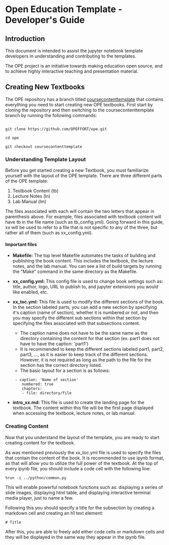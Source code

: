 # Open Education Template - Developer's Guide

## Introduction

This document is intended to assist the jupyter notebook template developers in understanding and contributing to the templates.  <br>

The OPE project is an initiative towards making education open source, and to achieve highly interactive teaching and presentation material. 

## Creating New Textbooks

The OPE repository has a branch titled [coursecontenttemplate](https://github.com/OPEFFORT/ope/tree/coursecontenttemplate) that contains everything you need to start creating new OPE textbooks. First start by cloning the repository and then switching to the coursecontenttemplate branch by running the following commands:

```shell

git clone https://github.com/OPEFFORT/ope.git

cd ope

git checkout coursecontenttemplate

```

### Understanding Template Layout

Before you get started creating a new Textbook, you must familiarize yourself with the layout of the OPE template. There are three different parts of the OPE template:

1. Textbook Content (tb)
2. Lecture Notes (ln)
3. Lab Manual (lm)

The files associated with each will contain the two letters that appear in parenthesis above. For example, files associated with textbook content will have tb in the file name (such as tb_config.yml). Going forward in this guide, xx will be used to refer to a file that is not specific to any of the three, but rather all of them (such as xx_config.yml). 

#### Important files

- **Makefile:** The top level Makefile automates the tasks of building and publishing the book content. This includes the textbook, the lecture notes, and the lab manual. You can see a list of build targets by running the "Make" command in the same directory as the Makefile. 

- **xx_config.yml:** This config file is used to change book settings such as: title, author, logo, URL to publish to, and jupyter extensions you would like enabled, etc.

- **xx_toc.yml:** This file is used to modify the different sections of the book. In the section labeled parts, you can add a new section by specifying it's caption (name of section), whether it is numbered or not, and then you may specify the different sub sections within that section by specifying the files associated with that subsections content. 
    - The caption name does not have to be the same name as the directory containing the content for that section (ex. part1 does not have to have the caption: 'part1')
    - It is recommended to keep the different sections labeled part1, part2, part3, ..., as it is easier to keep track of the different sections. However, it is not required as long as the path to the file for the section has the correct directory listed.
    - The basic layout for a section is as follows:
    ```
     - caption: 'Name of section'
        numbered: true
        chapters:
        - file: directory/file
    ```

- **intro_xx.md:** This file is used to create the landing page for the textbook. The content within this file will be the first page displayed when accessing the textbook, lecture notes, or lab manual. 


### Creating Content

Now that you understand the layout of the template, you are ready to start creating content for the textbook.

As was mentioned previously the xx_toc.yml file is used to specify the files that contain the content of the book. It is recommended to use ipynb format, as that will allow you to utilize the full power of the textbook. At the top of every ipynb file, you should include a code cell with the following line: 
```
%run -i ../python/common.py
```

This will enable powerful notebook functions such as: displaying a series of slide images, displaying html table, and displaying interactive terminal media player, just to name a few.

Following this you should specify a title for the subsection by creating a markdown cell and creating an h1 text element:
```
# Title
```

After this, you are able to freely add either code cells or markdown cells and they will be displayed in the same way they appear in the ipynb file.
